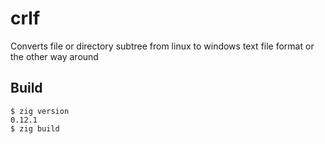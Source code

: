 # crlf
Converts file or directory subtree from linux to windows text file format or the other way around

## Build

```console
$ zig version
0.12.1
$ zig build
```
